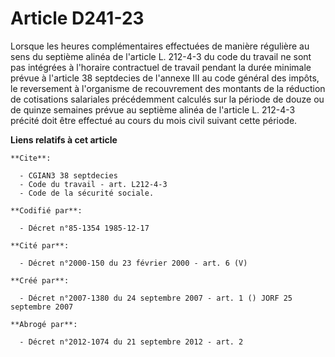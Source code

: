 # Article D241-23

Lorsque les heures complémentaires effectuées de manière régulière au sens du septième alinéa de l'article L. 212-4-3 du code
du travail ne sont pas intégrées à l'horaire contractuel de travail pendant la durée minimale prévue à l'article 38
septdecies de l'annexe III au code général des impôts, le reversement à l'organisme de recouvrement des montants de la
réduction de cotisations salariales précédemment calculés sur la période de douze ou de quinze semaines prévue au septième
alinéa de l'article L. 212-4-3 précité doit être effectué au cours du mois civil suivant cette période.

**Liens relatifs à cet article**

	**Cite**:

	  - CGIAN3 38 septdecies
	  - Code du travail - art. L212-4-3
	  - Code de la sécurité sociale.

	**Codifié par**:

	  - Décret n°85-1354 1985-12-17

	**Cité par**:

	  - Décret n°2000-150 du 23 février 2000 - art. 6 (V)

	**Créé par**:

	  - Décret n°2007-1380 du 24 septembre 2007 - art. 1 () JORF 25 septembre 2007

	**Abrogé par**:

	  - Décret n°2012-1074 du 21 septembre 2012 - art. 2
